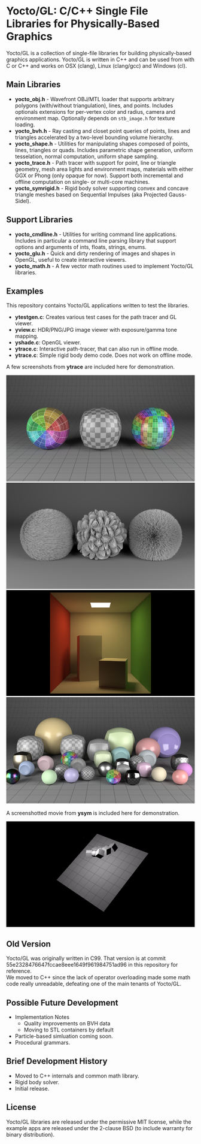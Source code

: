 # Yocto/GL: C/C++ Single File Libraries for Physically-Based Graphics

Yocto/GL is a collection of single-file libraries for building
physically-based graphics applications.
Yocto/GL is written in C++ and can be used from with C or C++ and works on
OSX (clang), Linux (clang/gcc) and Windows (cl).

## Main Libraries

- **yocto_obj.h** - Wavefront OBJ/MTL loader that supports arbitrary polygons (with/without triangulation), lines, and points. Includes optionals extensions for per-vertex color and radius, camera and environment map. Optionally depends on `stb_image.h` for texture loading.
- **yocto_bvh.h** - Ray casting and closet point queries of points, lines and triangles accelerated by a two-level bounding volume hierarchy.
- **yocto_shape.h** - Utilities for manipulating shapes composed of points, lines, triangles or quads. Includes parametric shape generation, uniform tesselation, normal computation, uniform shape sampling.
- **yocto_trace.h** - Path tracer with support for point, line or triangle geometry, mesh area lights and environment maps, materials with either GGX or Phong (only opaque for now). Support both incremental and offline computation on single- or multi-core machines.
- **yocto_symrigid.h** - Rigid body solver supporting convex and concave triangle meshes based on Sequential Impulses (aka Projected Gauss-Sidel).

## Support Libraries

- **yocto_cmdline.h** - Utilities for writing command line applications. Includes in  particular a command line parsing library that support options and arguments of ints, floats, strings, enums.
- **yocto_glu.h** - Quick and dirty rendering of images and shapes in OpenGL, useful to create interactive viewers.
- **yocto_math.h** - A few vector math routines used to implement Yocto/GL libraries.

## Examples

This repository contains Yocto/GL applications written to test the libraries.

- **ytestgen.c**: Creates various test cases for the path tracer and GL viewer.
- **yview.c**: HDR/PNG/JPG image viewer with exposure/gamma tone mapping.
- **yshade.c**: OpenGL viewer.
- **ytrace.c**: Interactive path-tracer, that can also run in offline mode.
- **ytrace.c**: Simple rigid body demo code. Does not work on offline mode.

A few screenshots from **ytrace** are included here for demonstration.

![](images/sh03.path.png)
![](images/ls02.direct.png)
![](images/cb01.path.png)
![](images/rs02.path.png)

A screenshotted movie from **ysym** is included here for demonstration.

![](images/rb02.ysym.gif)

## Old Version

Yocto/GL was originally written in C99. That version is at commit
55e2328476647fccae8eee1649f961984751ad96 in this repository for reference.  
We moved to C++ since the lack of operator overloading made some math code
really unreadable, defeating one of the main tenants of Yocto/GL. 

## Possible Future Development

- Implementation Notes
    - Quality improvements on BVH data
    - Moving to STL containers by default
- Particle-based simluation coming soon.
- Procedural grammars.

## Brief Development History

- Moved to C++ internals and common math library.
- Rigid body solver.
- Initial release. 

## License

Yocto/GL libraries are released under the permissive MIT license, while the
example apps are released under the 2-clause BSD (to include warranty for binary distribution).
